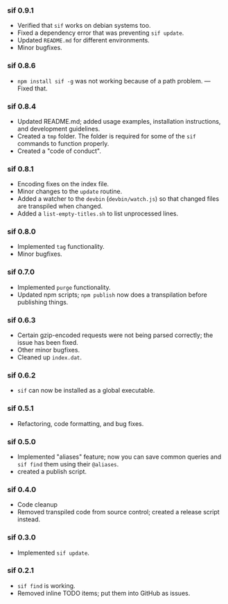 ### sif 0.9.1

* Verified that `sif` works on debian systems too.
* Fixed a dependency error that was preventing `sif update`.
* Updated `README.md` for different environments.
* Minor bugfixes.

### sif 0.8.6

* `npm install sif -g` was not working because of a path problem. — Fixed that.

### sif 0.8.4

* Updated README.md; added usage examples, installation instructions, and
development guidelines.
* Created a `tmp` folder. The folder is required for some of the `sif` commands
to function properly.
* Created a "code of conduct".

### sif 0.8.1

* Encoding fixes on the index file.
* Minor changes to  the `update` routine.
* Added a watcher to the `devbin` (`devbin/watch.js`) so that changed files
are transpiled when changed.
* Added a `list-empty-titles.sh` to list unprocessed lines.

### sif 0.8.0

* Implemented `tag` functionality.
* Minor bugfixes.

### sif 0.7.0

* Implemented `purge` functionality.
* Updated npm scripts; `npm publish` now does a transpilation before publishing
things.

### sif 0.6.3

* Certain gzip-encoded requests were not being parsed correctly; the issue
has been fixed.
* Other minor bugfixes.
* Cleaned up `index.dat`.

### sif 0.6.2

* `sif` can now be installed as a global executable.

### sif 0.5.1

* Refactoring, code formatting, and bug fixes.

### sif 0.5.0

* Implemented "aliases" feature; now you can save common queries and `sif find`
them using their `@aliases`.
* created a publish script.

### sif 0.4.0

* Code cleanup
* Removed transpiled code from source control; created a release script instead.

### sif 0.3.0

* Implemented `sif update`.

### sif 0.2.1

* `sif find` is working.
* Removed inline TODO items; put them into GitHub as issues.
